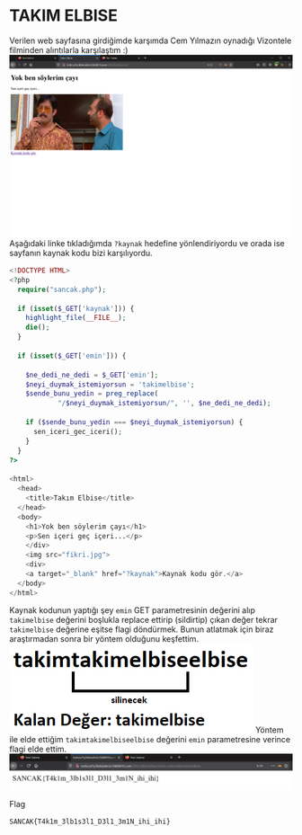 # TAKIM ELBISE
Verilen web sayfasına girdiğimde karşımda Cem Yılmazın oynadığı Vizontele filminden alıntılarla karşılaştım :)
![](1.png)
Aşağıdaki linke tıkladığımda `?kaynak` hedefine yönlendiriyordu ve orada ise sayfanın kaynak kodu bizi karşılıyordu.
```PHP
<!DOCTYPE HTML>
<?php
  require("sancak.php");

  if (isset($_GET['kaynak'])) {
    highlight_file(__FILE__);
    die();
  }

  if (isset($_GET['emin'])) {

    $ne_dedi_ne_dedi = $_GET['emin'];
    $neyi_duymak_istemiyorsun = 'takimelbise';
    $sende_bunu_yedin = preg_replace(
            "/$neyi_duymak_istemiyorsun/", '', $ne_dedi_ne_dedi);

    if ($sende_bunu_yedin === $neyi_duymak_istemiyorsun) {
      sen_iceri_gec_iceri();
    }
  }
?>

<html>
  <head>
    <title>Takım Elbise</title>
  </head>
  <body>
    <h1>Yok ben söylerim çayı</h1>
    <p>Sen içeri geç içeri...</p>
    </div>
    <img src="fikri.jpg">
    <div>
    <a target="_blank" href="?kaynak">Kaynak kodu gör.</a>
  </body>
</html>
```
Kaynak kodunun yaptığı şey `emin` GET parametresinin değerini alıp `takimelbise` değerini boşlukla replace ettirip (sildirtip) çıkan değer tekrar `takimelbise`  değerine eşitse flagi döndürmek. Bunun atlatmak için biraz araştırmadan sonra bir yöntem olduğunu keşfettim.
![](2.png)
Yöntem ile elde ettiğim `takimtakimelbiseelbise` değerini `emin` parametresine verince flagi elde ettim.
![](3.png)

Flag
```
SANCAK{T4k1m_3lb1s3l1_D3l1_3m1N_ihi_ihi}
```